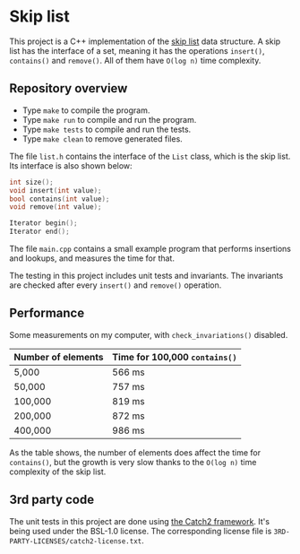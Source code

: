 
# Skip list

This project is a C++ implementation of the [skip list](https://en.wikipedia.org/wiki/Skip_list) data structure. A skip list has the interface of a set, meaning it has the operations `insert()`, `contains()` and `remove()`. All of them have `O(log n)` time complexity.

## Repository overview

- Type `make` to compile the program.
- Type `make run` to compile and run the program.
- Type `make tests` to compile and run the tests.
- Type `make clean` to remove generated files.

The file `list.h` contains the interface of the `List` class, which is the skip list. Its interface is also shown below:

```cpp
int size();
void insert(int value);
bool contains(int value);
void remove(int value);

Iterator begin();
Iterator end();
```

The file `main.cpp` contains a small example program that performs insertions and lookups, and measures the time for that.

The testing in this project includes unit tests and invariants. The invariants are checked after every `insert()` and `remove()` operation.

## Performance

Some measurements on my computer, with `check_invariations()` disabled.

| Number of elements  | Time for 100,000 `contains()` |
| ------------------- | ----------------------------- |
| 5,000               | 566 ms                        |
| 50,000              | 757 ms                        |
| 100,000             | 819 ms                        |
| 200,000             | 872 ms                        |
| 400,000             | 986 ms                        |

As the table shows, the number of elements does affect the time for `contains()`, but the growth is very slow thanks to the `O(log n)` time complexity of the skip list.

## 3rd party code

The unit tests in this project are done using [the Catch2 framework](https://github.com/catchorg/Catch2). It's being used under the BSL-1.0 license. The corresponding license file is `3RD-PARTY-LICENSES/catch2-license.txt`.